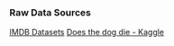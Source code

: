 ### Raw Data Sources

[IMDB Datasets](https://github.com/laxmimerit/All-CSV-ML-Data-Files-Download/blob/master)
[Does the dog die - Kaggle](https://www.kaggle.com/datasets/beridzeg45/doesthedogdie-com-data)
